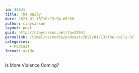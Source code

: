 ```yaml
---
id: 23041
title: The Daily
date: 2021-01-13T10:15:54-06:00
author: claycarson
layout: post
guid: http://claycarson.net/?p=23041
permalink: /timeline/media/podcast/2021/01/13/the-daily-3/
categories:
  - Podcast
format: aside
---
```

<div class="media-details">Is More Violence Coming?</div>

<div class="media-creator"></div>

<div class="media-rating"></div>
